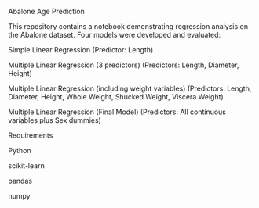 Abalone Age Prediction

This repository contains a notebook demonstrating regression analysis on the Abalone dataset. Four models were developed and evaluated:

Simple Linear Regression (Predictor: Length)

Multiple Linear Regression (3 predictors) (Predictors: Length, Diameter, Height)

Multiple Linear Regression (including weight variables) (Predictors: Length, Diameter, Height, Whole Weight, Shucked Weight, Viscera Weight)

Multiple Linear Regression (Final Model) (Predictors: All continuous variables plus Sex dummies)

Requirements

Python

scikit-learn

pandas

numpy
